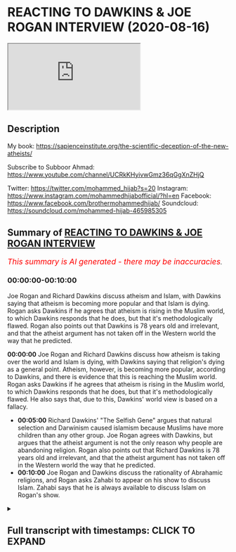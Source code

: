 # REACTING TO DAWKINS & JOE ROGAN INTERVIEW (2020-08-16)

<iframe loading='lazy' allow='autoplay' src='https://www.youtube.com/embed/fbgnaA6t588'></iframe>

## Description

My book: https://sapienceinstitute.org/the-scientific-deception-of-the-new-atheists/

Subscribe to Subboor Ahmad: 
https://www.youtube.com/channel/UCRkKHyivwGmz36qGgXnZHjQ

Twitter: https://twitter.com/mohammed_hijab?s=20
Instagram: https://www.instagram.com/mohammedhijabofficial/?hl=en
Facebook: https://www.facebook.com/brothermohammedhijab/
Soundcloud: https://soundcloud.com/mohammed-hijab-465985305

## Summary of [REACTING TO DAWKINS & JOE ROGAN INTERVIEW](https://www.youtube.com/watch?v=fbgnaA6t588)


*<span style="color:red; font-size:125%">This summary is AI generated - there may be inaccuracies</span>. [](/)*

### <a onclick="modifyYTiframeseektime('0')">00:00:00-00:10:00</a>

Joe Rogan and Richard Dawkins discuss atheism and Islam, with Dawkins saying that atheism is becoming more popular and that Islam is dying. Rogan asks Dawkins if he agrees that atheism is rising in the Muslim world, to which Dawkins responds that he does, but that it's methodologically flawed. Rogan also points out that Dawkins is 78 years old and irrelevant, and that the atheist argument has not taken off in the Western world the way that he predicted.

**<a onclick="modifyYTiframeseektime('0')">00:00:00</a>** Joe Rogan and Richard Dawkins discuss how atheism is taking over the world and Islam is dying, with Dawkins saying that religion's dying as a general point. Atheism, however, is becoming more popular, according to Dawkins, and there is evidence that this is reaching the Muslim world. Rogan asks Dawkins if he agrees that atheism is rising in the Muslim world, to which Dawkins responds that he does, but that it's methodologically flawed. He also says that, due to this, Dawkins' world view is based on a fallacy.
* **<a onclick="modifyYTiframeseektime('300')">00:05:00</a>** Richard Dawkins' "The Selfish Gene" argues that natural selection and Darwinism caused islamism because Muslims have more children than any other group. Joe Rogan agrees with Dawkins, but argues that the atheist argument is not the only reason why people are abandoning religion. Rogan also points out that Richard Dawkins is 78 years old and irrelevant, and that the atheist argument has not taken off in the Western world the way that he predicted.
* **<a onclick="modifyYTiframeseektime('600')">00:10:00</a>** Joe Rogan and Dawkins discuss the rationality of Abrahamic religions, and Rogan asks Zahabi to appear on his show to discuss Islam. Zahabi says that he is always available to discuss Islam on Rogan's show.

<details><summary><h2>Full transcript with timestamps: CLICK TO EXPAND</h2></summary>

<a onclick="modifyYTiframeseektime('0')">0:00:00</a> [Music]  
<a onclick="modifyYTiframeseektime('5')">0:00:05</a> assalamu alaikum today we're going to be  
<a onclick="modifyYTiframeseektime('8')">0:00:08</a> responding to  
<a onclick="modifyYTiframeseektime('9')">0:00:09</a> joe rogan and richard dawkins talking  
<a onclick="modifyYTiframeseektime('11')">0:00:11</a> about how islam and religion is dying  
<a onclick="modifyYTiframeseektime('14')">0:00:14</a> and atheism is taking over the world  
<a onclick="modifyYTiframeseektime('18')">0:00:18</a> is there any evidence that that is  
<a onclick="modifyYTiframeseektime('20')">0:00:20</a> reaching the muslim world as well  
<a onclick="modifyYTiframeseektime('22')">0:00:22</a> and that people are well as i was saying  
<a onclick="modifyYTiframeseektime('24')">0:00:24</a> um uh  
<a onclick="modifyYTiframeseektime('25')">0:00:25</a> the the the downloads of of  
<a onclick="modifyYTiframeseektime('29')">0:00:29</a> my books have been encouraging we have  
<a onclick="modifyYTiframeseektime('31')">0:00:31</a> this thing called cfi has a thing called  
<a onclick="modifyYTiframeseektime('32')">0:00:32</a> the translation project  
<a onclick="modifyYTiframeseektime('34')">0:00:34</a> so in this clip dawkins says religion's  
<a onclick="modifyYTiframeseektime('37')">0:00:37</a> dying  
<a onclick="modifyYTiframeseektime('37')">0:00:37</a> as a general point would you agree with  
<a onclick="modifyYTiframeseektime('39')">0:00:39</a> that well  
<a onclick="modifyYTiframeseektime('41')">0:00:41</a> first of all we'd have to be very clear  
<a onclick="modifyYTiframeseektime('42')">0:00:42</a> about how we define religion  
<a onclick="modifyYTiframeseektime('44')">0:00:44</a> okay in terms of atheism actually  
<a onclick="modifyYTiframeseektime('45')">0:00:45</a> becoming more popular  
<a onclick="modifyYTiframeseektime('47')">0:00:47</a> or the kind of atheism which richard  
<a onclick="modifyYTiframeseektime('49')">0:00:49</a> dawkins himself espouses  
<a onclick="modifyYTiframeseektime('51')">0:00:51</a> as i mentioned in my book which is free  
<a onclick="modifyYTiframeseektime('53')">0:00:53</a> to download the book is called the  
<a onclick="modifyYTiframeseektime('55')">0:00:55</a> scientific deception of the new atheists  
<a onclick="modifyYTiframeseektime('57')">0:00:57</a> that's a very subtle plugin yes yes you  
<a onclick="modifyYTiframeseektime('59')">0:00:59</a> can put it you can see in the  
<a onclick="modifyYTiframeseektime('60')">0:01:00</a> description box  
<a onclick="modifyYTiframeseektime('62')">0:01:02</a> but i've referenced in that book it's  
<a onclick="modifyYTiframeseektime('64')">0:01:04</a> very small very very small booklet  
<a onclick="modifyYTiframeseektime('65')">0:01:05</a> really  
<a onclick="modifyYTiframeseektime('66')">0:01:06</a> that you can download free of charge um  
<a onclick="modifyYTiframeseektime('69')">0:01:09</a> all of the demographic data indicates  
<a onclick="modifyYTiframeseektime('71')">0:01:11</a> that most people in the west  
<a onclick="modifyYTiframeseektime('74')">0:01:14</a> according to pew research 90 percent of  
<a onclick="modifyYTiframeseektime('76')">0:01:16</a> people still believe in a higher power  
<a onclick="modifyYTiframeseektime('78')">0:01:18</a> according to linda woodhead only 5.5  
<a onclick="modifyYTiframeseektime('81')">0:01:21</a> of people believe in the strident  
<a onclick="modifyYTiframeseektime('83')">0:01:23</a> atheism that richard dawkins believes  
<a onclick="modifyYTiframeseektime('86')">0:01:26</a> in which is actually quite interestingly  
<a onclick="modifyYTiframeseektime('88')">0:01:28</a> from a british perspective  
<a onclick="modifyYTiframeseektime('90')">0:01:30</a> the same number of people amount of  
<a onclick="modifyYTiframeseektime('92')">0:01:32</a> people that are muslim in this country  
<a onclick="modifyYTiframeseektime('94')">0:01:34</a> so there's about the same amount of  
<a onclick="modifyYTiframeseektime('96')">0:01:36</a> muslims in this country as there are  
<a onclick="modifyYTiframeseektime('98')">0:01:38</a> atheists yeah strengthen atheists of  
<a onclick="modifyYTiframeseektime('102')">0:01:42</a> richard dawkins kind so here dawkins  
<a onclick="modifyYTiframeseektime('104')">0:01:44</a> he's basically saying look guys  
<a onclick="modifyYTiframeseektime('106')">0:01:46</a> i can tell you atheism is rising in the  
<a onclick="modifyYTiframeseektime('108')">0:01:48</a> muslim world  
<a onclick="modifyYTiframeseektime('109')">0:01:49</a> and islam is dying because people are  
<a onclick="modifyYTiframeseektime('111')">0:01:51</a> downloading my book  
<a onclick="modifyYTiframeseektime('113')">0:01:53</a> a really rigorous scientific argument  
<a onclick="modifyYTiframeseektime('115')">0:01:55</a> isn't it  
<a onclick="modifyYTiframeseektime('116')">0:01:56</a> well it's methodologically flawed from a  
<a onclick="modifyYTiframeseektime('118')">0:01:58</a> demographic and sociological perspective  
<a onclick="modifyYTiframeseektime('120')">0:02:00</a> not least because the religious  
<a onclick="modifyYTiframeseektime('123')">0:02:03</a> switching  
<a onclick="modifyYTiframeseektime('124')">0:02:04</a> cannot and has not been sociologically  
<a onclick="modifyYTiframeseektime('126')">0:02:06</a> identified by downloads  
<a onclick="modifyYTiframeseektime('128')">0:02:08</a> of the atheistic uh of atheists we can  
<a onclick="modifyYTiframeseektime('130')">0:02:10</a> say after 9 11  
<a onclick="modifyYTiframeseektime('131')">0:02:11</a> millions of people say they downloaded  
<a onclick="modifyYTiframeseektime('133')">0:02:13</a> the quran because they're like okay  
<a onclick="modifyYTiframeseektime('134')">0:02:14</a> what's this about  
<a onclick="modifyYTiframeseektime('135')">0:02:15</a> yeah does that mean they automatically  
<a onclick="modifyYTiframeseektime('136')">0:02:16</a> became muslim yeah exactly  
<a onclick="modifyYTiframeseektime('138')">0:02:18</a> i mean first of all 13 million people  
<a onclick="modifyYTiframeseektime('140')">0:02:20</a> might have downloaded the book but it  
<a onclick="modifyYTiframeseektime('142')">0:02:22</a> doesn't mean all of them number one read  
<a onclick="modifyYTiframeseektime('143')">0:02:23</a> it and number two agreed with it  
<a onclick="modifyYTiframeseektime('145')">0:02:25</a> or it could be actually it could be a  
<a onclick="modifyYTiframeseektime('146')">0:02:26</a> vaccination right because  
<a onclick="modifyYTiframeseektime('148')">0:02:28</a> the book has such weak arguments like  
<a onclick="modifyYTiframeseektime('150')">0:02:30</a> michael roos says  
<a onclick="modifyYTiframeseektime('151')">0:02:31</a> um i'm embarrassed to be an atheist  
<a onclick="modifyYTiframeseektime('153')">0:02:33</a> because of this book right this book  
<a onclick="modifyYTiframeseektime('155')">0:02:35</a> makes me embarrassed  
<a onclick="modifyYTiframeseektime('156')">0:02:36</a> and uh you know he makes the conflation  
<a onclick="modifyYTiframeseektime('158')">0:02:38</a> between between metaphysical naturalism  
<a onclick="modifyYTiframeseektime('160')">0:02:40</a> and methodological naturalism there's  
<a onclick="modifyYTiframeseektime('162')">0:02:42</a> fallacies pointed out  
<a onclick="modifyYTiframeseektime('163')">0:02:43</a> by eliot sober by massimo piglucci  
<a onclick="modifyYTiframeseektime('167')">0:02:47</a> yes by michael roos by all these people  
<a onclick="modifyYTiframeseektime('169')">0:02:49</a> right so it could be that muslim  
<a onclick="modifyYTiframeseektime('171')">0:02:51</a> picks up the book and is like okay this  
<a onclick="modifyYTiframeseektime('173')">0:02:53</a> is atheism is about  
<a onclick="modifyYTiframeseektime('175')">0:02:55</a> uh actually it's quite poor and then  
<a onclick="modifyYTiframeseektime('176')">0:02:56</a> they're like i'll never touch atheism  
<a onclick="modifyYTiframeseektime('178')">0:02:58</a> again maybe  
<a onclick="modifyYTiframeseektime('178')">0:02:58</a> he's spreading islamism in the muslim  
<a onclick="modifyYTiframeseektime('181')">0:03:01</a> world absolutely because a lot of the  
<a onclick="modifyYTiframeseektime('182')">0:03:02</a> time when people want to increase their  
<a onclick="modifyYTiframeseektime('183')">0:03:03</a> cultural capital by  
<a onclick="modifyYTiframeseektime('185')">0:03:05</a> learning about new ideas of the west  
<a onclick="modifyYTiframeseektime('187')">0:03:07</a> which is obviously  
<a onclick="modifyYTiframeseektime('188')">0:03:08</a> the um demographic heartland of  
<a onclick="modifyYTiframeseektime('191')">0:03:11</a> the new atheist movement it doesn't it  
<a onclick="modifyYTiframeseektime('194')">0:03:14</a> that  
<a onclick="modifyYTiframeseektime('194')">0:03:14</a> sometimes actually acts as a counter  
<a onclick="modifyYTiframeseektime('196')">0:03:16</a> current yeah  
<a onclick="modifyYTiframeseektime('197')">0:03:17</a> people think oh this if this is what  
<a onclick="modifyYTiframeseektime('199')">0:03:19</a> it's about then we have nothing to do  
<a onclick="modifyYTiframeseektime('200')">0:03:20</a> with it  
<a onclick="modifyYTiframeseektime('201')">0:03:21</a> absolutely but in terms of recent  
<a onclick="modifyYTiframeseektime('203')">0:03:23</a> history i mean we should look at is the  
<a onclick="modifyYTiframeseektime('204')">0:03:24</a> fact that in the 60s and 70s  
<a onclick="modifyYTiframeseektime('206')">0:03:26</a> uh in countries like the countries that  
<a onclick="modifyYTiframeseektime('208')">0:03:28</a> he mentioned iran and egypt  
<a onclick="modifyYTiframeseektime('210')">0:03:30</a> the countries that he mentions in  
<a onclick="modifyYTiframeseektime('212')">0:03:32</a> countries like those you'll find that  
<a onclick="modifyYTiframeseektime('213')">0:03:33</a> there's been a movement from  
<a onclick="modifyYTiframeseektime('215')">0:03:35</a> uh pan arabism or nationalism and  
<a onclick="modifyYTiframeseektime('218')">0:03:38</a> secularism towards  
<a onclick="modifyYTiframeseektime('220')">0:03:40</a> yeah towards islam religiosity  
<a onclick="modifyYTiframeseektime('223')">0:03:43</a> practicing observance of the religion  
<a onclick="modifyYTiframeseektime('225')">0:03:45</a> and that's visible i mean for anyone who  
<a onclick="modifyYTiframeseektime('227')">0:03:47</a> just sees pictures  
<a onclick="modifyYTiframeseektime('228')">0:03:48</a> okay i'm not saying that's the only  
<a onclick="modifyYTiframeseektime('230')">0:03:50</a> yemen afghanistan  
<a onclick="modifyYTiframeseektime('232')">0:03:52</a> all these areas they were secular and  
<a onclick="modifyYTiframeseektime('233')">0:03:53</a> communist in terms of even dress code i  
<a onclick="modifyYTiframeseektime('235')">0:03:55</a> mean  
<a onclick="modifyYTiframeseektime('236')">0:03:56</a> the dress code has shifted completely  
<a onclick="modifyYTiframeseektime('237')">0:03:57</a> look at pictures of egypt in the 1670s  
<a onclick="modifyYTiframeseektime('239')">0:03:59</a> look at pictures of iran  
<a onclick="modifyYTiframeseektime('241')">0:04:01</a> women were probably wearing miniskirts  
<a onclick="modifyYTiframeseektime('243')">0:04:03</a> and these kind of things now  
<a onclick="modifyYTiframeseektime('244')">0:04:04</a> there's a big chunk of the population  
<a onclick="modifyYTiframeseektime('246')">0:04:06</a> yeah in egypt where it's not compulsory  
<a onclick="modifyYTiframeseektime('249')">0:04:09</a> i mean no one's going to get attacked if  
<a onclick="modifyYTiframeseektime('250')">0:04:10</a> did it  
<a onclick="modifyYTiframeseektime('251')">0:04:11</a> that that observed the hijab that  
<a onclick="modifyYTiframeseektime('253')">0:04:13</a> masajid mosques have increased  
<a onclick="modifyYTiframeseektime('255')">0:04:15</a> um i mean even from a from a from an  
<a onclick="modifyYTiframeseektime('258')">0:04:18</a> internet  
<a onclick="modifyYTiframeseektime('259')">0:04:19</a> data point perspective we look at google  
<a onclick="modifyYTiframeseektime('261')">0:04:21</a> trends we look at the  
<a onclick="modifyYTiframeseektime('263')">0:04:23</a> duat or those individuals who call to  
<a onclick="modifyYTiframeseektime('265')">0:04:25</a> islam and their sermons  
<a onclick="modifyYTiframeseektime('267')">0:04:27</a> and their preaching has become extremely  
<a onclick="modifyYTiframeseektime('269')">0:04:29</a> popular especially in the  
<a onclick="modifyYTiframeseektime('270')">0:04:30</a> after 2000 so all the data points  
<a onclick="modifyYTiframeseektime('274')">0:04:34</a> that we can look at and tangibly see  
<a onclick="modifyYTiframeseektime('276')">0:04:36</a> indicate there's been a trajectory move  
<a onclick="modifyYTiframeseektime('278')">0:04:38</a> towards  
<a onclick="modifyYTiframeseektime('279')">0:04:39</a> religiosity rather than the opposite so  
<a onclick="modifyYTiframeseektime('281')">0:04:41</a> he says he's very hopeful  
<a onclick="modifyYTiframeseektime('282')">0:04:42</a> right he's very hopeful of atheism  
<a onclick="modifyYTiframeseektime('285')">0:04:45</a> basically taking over  
<a onclick="modifyYTiframeseektime('286')">0:04:46</a> but i have this question and i don't  
<a onclick="modifyYTiframeseektime('289')">0:04:49</a> know if you thought about this but  
<a onclick="modifyYTiframeseektime('290')">0:04:50</a> uh atheists in general they don't really  
<a onclick="modifyYTiframeseektime('294')">0:04:54</a> have many kids  
<a onclick="modifyYTiframeseektime('295')">0:04:55</a> muslims have a lot of kids and dawkins  
<a onclick="modifyYTiframeseektime('298')">0:04:58</a> entire world view is based on  
<a onclick="modifyYTiframeseektime('299')">0:04:59</a> pondarwanism and the ultimate rationale  
<a onclick="modifyYTiframeseektime('301')">0:05:01</a> according to him in the selfish gene is  
<a onclick="modifyYTiframeseektime('303')">0:05:03</a> the preservation of our genes  
<a onclick="modifyYTiframeseektime('304')">0:05:04</a> reproduction and survival so  
<a onclick="modifyYTiframeseektime('306')">0:05:06</a> could it be that natural selection  
<a onclick="modifyYTiframeseektime('308')">0:05:08</a> darwinism actually causes islamism  
<a onclick="modifyYTiframeseektime('311')">0:05:11</a> because muslims actually have the most  
<a onclick="modifyYTiframeseektime('312')">0:05:12</a> amount of children as you know  
<a onclick="modifyYTiframeseektime('314')">0:05:14</a> and islam is growing faster than actual  
<a onclick="modifyYTiframeseektime('316')">0:05:16</a> the world population is the fastest  
<a onclick="modifyYTiframeseektime('318')">0:05:18</a> growing demographic  
<a onclick="modifyYTiframeseektime('319')">0:05:19</a> so is it possible that that's why islam  
<a onclick="modifyYTiframeseektime('322')">0:05:22</a> is growing and that's why  
<a onclick="modifyYTiframeseektime('324')">0:05:24</a> his hope that atheism is going to  
<a onclick="modifyYTiframeseektime('326')">0:05:26</a> actually prevail is going to fail  
<a onclick="modifyYTiframeseektime('327')">0:05:27</a> because of the theory that he proposed  
<a onclick="modifyYTiframeseektime('328')">0:05:28</a> to believe in  
<a onclick="modifyYTiframeseektime('329')">0:05:29</a> i'll leave that to you because i think  
<a onclick="modifyYTiframeseektime('331')">0:05:31</a> you're that you're the expert on on  
<a onclick="modifyYTiframeseektime('332')">0:05:32</a> issues to do with darwinism but  
<a onclick="modifyYTiframeseektime('334')">0:05:34</a> what i think is that richard dawkins has  
<a onclick="modifyYTiframeseektime('338')">0:05:38</a> delusions of grandeur yeah in his one of  
<a onclick="modifyYTiframeseektime('340')">0:05:40</a> his interviews with the  
<a onclick="modifyYTiframeseektime('342')">0:05:42</a> sun he was asked do you think you're  
<a onclick="modifyYTiframeseektime('343')">0:05:43</a> winning or something that effect and he  
<a onclick="modifyYTiframeseektime('345')">0:05:45</a> says yes we're winning  
<a onclick="modifyYTiframeseektime('346')">0:05:46</a> nothing of the information that we have  
<a onclick="modifyYTiframeseektime('349')">0:05:49</a> from pew research on apostasy which by  
<a onclick="modifyYTiframeseektime('352')">0:05:52</a> the way is methodologically flawed  
<a onclick="modifyYTiframeseektime('353')">0:05:53</a> because they  
<a onclick="modifyYTiframeseektime('354')">0:05:54</a> they in they they interview like 30 or  
<a onclick="modifyYTiframeseektime('357')">0:05:57</a> um iranians  
<a onclick="modifyYTiframeseektime('361')">0:06:01</a> who don't speak english as a first  
<a onclick="modifyYTiframeseektime('362')">0:06:02</a> language and don't represent the bulk of  
<a onclick="modifyYTiframeseektime('363')">0:06:03</a> muslims in america  
<a onclick="modifyYTiframeseektime('364')">0:06:04</a> but even if we look at that and we look  
<a onclick="modifyYTiframeseektime('366')">0:06:06</a> at other data points like the the japan  
<a onclick="modifyYTiframeseektime('369')">0:06:09</a> study on dao and so on we'll find that  
<a onclick="modifyYTiframeseektime('371')">0:06:11</a> really darwinian  
<a onclick="modifyYTiframeseektime('372')">0:06:12</a> arguments which is really the thrust of  
<a onclick="modifyYTiframeseektime('374')">0:06:14</a> his of his book right  
<a onclick="modifyYTiframeseektime('376')">0:06:16</a> as being darwinian the darwinian  
<a onclick="modifyYTiframeseektime('378')">0:06:18</a> mechanism replaces the god's thesis  
<a onclick="modifyYTiframeseektime('380')">0:06:20</a> really that's what he's trying to argue  
<a onclick="modifyYTiframeseektime('382')">0:06:22</a> is not one of the reasons why  
<a onclick="modifyYTiframeseektime('386')">0:06:26</a> people are leaving religion if it is a  
<a onclick="modifyYTiframeseektime('388')">0:06:28</a> reason if if there is a reason  
<a onclick="modifyYTiframeseektime('390')">0:06:30</a> i think in your research you were trying  
<a onclick="modifyYTiframeseektime('392')">0:06:32</a> to in your book uh  
<a onclick="modifyYTiframeseektime('393')">0:06:33</a> you're basically talking about moral  
<a onclick="modifyYTiframeseektime('396')">0:06:36</a> issues yes yeah that being the cause  
<a onclick="modifyYTiframeseektime('398')">0:06:38</a> not not not exactly in terms of if if  
<a onclick="modifyYTiframeseektime('401')">0:06:41</a> there's an intellectual reason which is  
<a onclick="modifyYTiframeseektime('402')">0:06:42</a> not always the case people leaving islam  
<a onclick="modifyYTiframeseektime('404')">0:06:44</a> for example or even christianity  
<a onclick="modifyYTiframeseektime('406')">0:06:46</a> in the case of islam it's usually  
<a onclick="modifyYTiframeseektime('407')">0:06:47</a> morality yeah which is not the exclusive  
<a onclick="modifyYTiframeseektime('410')">0:06:50</a> property of the new atheist argument  
<a onclick="modifyYTiframeseektime('412')">0:06:52</a> well actually they don't have a  
<a onclick="modifyYTiframeseektime('414')">0:06:54</a> um justification for morality in first  
<a onclick="modifyYTiframeseektime('416')">0:06:56</a> place exactly right and that's that's  
<a onclick="modifyYTiframeseektime('418')">0:06:58</a> something else  
<a onclick="modifyYTiframeseektime('418')">0:06:58</a> in the sense that they make these  
<a onclick="modifyYTiframeseektime('419')">0:06:59</a> arguments against religion but so do  
<a onclick="modifyYTiframeseektime('421')">0:07:01</a> other people  
<a onclick="modifyYTiframeseektime('422')">0:07:02</a> many different people who are not new  
<a onclick="modifyYTiframeseektime('423')">0:07:03</a> atheists christians can make arguments  
<a onclick="modifyYTiframeseektime('425')">0:07:05</a> against islamic morality  
<a onclick="modifyYTiframeseektime('426')">0:07:06</a> uh liberal secularists can make  
<a onclick="modifyYTiframeseektime('428')">0:07:08</a> arguments as they  
<a onclick="modifyYTiframeseektime('429')">0:07:09</a> we wouldn't be able to pinpoint whether  
<a onclick="modifyYTiframeseektime('432')">0:07:12</a> their arguments  
<a onclick="modifyYTiframeseektime('434')">0:07:14</a> for islam using morality is the exact or  
<a onclick="modifyYTiframeseektime('436')">0:07:16</a> the reason for the for the switching  
<a onclick="modifyYTiframeseektime('438')">0:07:18</a> do you see what i mean yeah there is  
<a onclick="modifyYTiframeseektime('440')">0:07:20</a> that and you can also sort of argue that  
<a onclick="modifyYTiframeseektime('441')">0:07:21</a> you know he's talking about  
<a onclick="modifyYTiframeseektime('443')">0:07:23</a> atheism taking off in the muslim world  
<a onclick="modifyYTiframeseektime('445')">0:07:25</a> but has it  
<a onclick="modifyYTiframeseektime('446')">0:07:26</a> even really taken off in the western  
<a onclick="modifyYTiframeseektime('448')">0:07:28</a> world because the soviet union  
<a onclick="modifyYTiframeseektime('450')">0:07:30</a> you know they had this massive atheism  
<a onclick="modifyYTiframeseektime('451')">0:07:31</a> project for decades  
<a onclick="modifyYTiframeseektime('453')">0:07:33</a> and when they collapsed people went back  
<a onclick="modifyYTiframeseektime('454')">0:07:34</a> to religion we're finding  
<a onclick="modifyYTiframeseektime('456')">0:07:36</a> new age paganism we're finding these  
<a onclick="modifyYTiframeseektime('458')">0:07:38</a> spiritual movements  
<a onclick="modifyYTiframeseektime('459')">0:07:39</a> rising all across europe rising all  
<a onclick="modifyYTiframeseektime('461')">0:07:41</a> across north america  
<a onclick="modifyYTiframeseektime('462')">0:07:42</a> so it's not even working here why would  
<a onclick="modifyYTiframeseektime('464')">0:07:44</a> it be working in the muslim world well  
<a onclick="modifyYTiframeseektime('466')">0:07:46</a> looking at new atheism  
<a onclick="modifyYTiframeseektime('467')">0:07:47</a> new atheism in particular people like  
<a onclick="modifyYTiframeseektime('469')">0:07:49</a> richard dawkins people like sam harris  
<a onclick="modifyYTiframeseektime('471')">0:07:51</a> and when we look at the the interaction  
<a onclick="modifyYTiframeseektime('473')">0:07:53</a> or the engagement or the numbers  
<a onclick="modifyYTiframeseektime('475')">0:07:55</a> because joe rogan used that term the  
<a onclick="modifyYTiframeseektime('477')">0:07:57</a> metrics the actual internet metrics  
<a onclick="modifyYTiframeseektime('480')">0:08:00</a> with uh for example 10 years ago 15  
<a onclick="modifyYTiframeseektime('483')">0:08:03</a> years ago to now  
<a onclick="modifyYTiframeseektime('484')">0:08:04</a> you'll realize that actually people are  
<a onclick="modifyYTiframeseektime('486')">0:08:06</a> losing interest in their arguments  
<a onclick="modifyYTiframeseektime('487')">0:08:07</a> it's like old arguments that have been  
<a onclick="modifyYTiframeseektime('490')">0:08:10</a> regurgitated  
<a onclick="modifyYTiframeseektime('492')">0:08:12</a> yeah meaning of life and nihilism and  
<a onclick="modifyYTiframeseektime('494')">0:08:14</a> you know these are these people are  
<a onclick="modifyYTiframeseektime('495')">0:08:15</a> irrelevant  
<a onclick="modifyYTiframeseektime('496')">0:08:16</a> yeah i mean richard dawkins is a 78 year  
<a onclick="modifyYTiframeseektime('499')">0:08:19</a> old man  
<a onclick="modifyYTiframeseektime('500')">0:08:20</a> who now has produced a book called is  
<a onclick="modifyYTiframeseektime('503')">0:08:23</a> this your new target now  
<a onclick="modifyYTiframeseektime('504')">0:08:24</a> no no he's not he's not a target because  
<a onclick="modifyYTiframeseektime('506')">0:08:26</a> really and truly  
<a onclick="modifyYTiframeseektime('507')">0:08:27</a> he's an irrelevant person i mean we have  
<a onclick="modifyYTiframeseektime('509')">0:08:29</a> to be honest 78 years old  
<a onclick="modifyYTiframeseektime('511')">0:08:31</a> has just produced a book i'm not going  
<a onclick="modifyYTiframeseektime('513')">0:08:33</a> to even name the title  
<a onclick="modifyYTiframeseektime('514')">0:08:34</a> and if you compare the hits that he has  
<a onclick="modifyYTiframeseektime('517')">0:08:37</a> on that book and  
<a onclick="modifyYTiframeseektime('518')">0:08:38</a> we've used google trends to do so before  
<a onclick="modifyYTiframeseektime('520')">0:08:40</a> and after compared to the god delusion  
<a onclick="modifyYTiframeseektime('522')">0:08:42</a> you realize that it's not even one-fifth  
<a onclick="modifyYTiframeseektime('524')">0:08:44</a> the amount of interest that he got  
<a onclick="modifyYTiframeseektime('525')">0:08:45</a> before  
<a onclick="modifyYTiframeseektime('526')">0:08:46</a> yeah so people are not interested  
<a onclick="modifyYTiframeseektime('528')">0:08:48</a> anymore they've heard what he has to say  
<a onclick="modifyYTiframeseektime('529')">0:08:49</a> some people were convinced who probably  
<a onclick="modifyYTiframeseektime('531')">0:08:51</a> were agnostic in the first place  
<a onclick="modifyYTiframeseektime('533')">0:08:53</a> uh but most people are not and his  
<a onclick="modifyYTiframeseektime('536')">0:08:56</a> broken record arguments are just  
<a onclick="modifyYTiframeseektime('538')">0:08:58</a> becoming a thing of the past they're  
<a onclick="modifyYTiframeseektime('539')">0:08:59</a> gonna go to the dustbin  
<a onclick="modifyYTiframeseektime('541')">0:09:01</a> of uh history really so what about this  
<a onclick="modifyYTiframeseektime('544')">0:09:04</a> joe guy i mean he's just nodding along  
<a onclick="modifyYTiframeseektime('546')">0:09:06</a> like you know one of those puppets and  
<a onclick="modifyYTiframeseektime('548')">0:09:08</a> you know he's also  
<a onclick="modifyYTiframeseektime('550')">0:09:10</a> been trying to promote atheism a lot i  
<a onclick="modifyYTiframeseektime('551')">0:09:11</a> mean do do you see him as an atheist  
<a onclick="modifyYTiframeseektime('553')">0:09:13</a> evangelist as well  
<a onclick="modifyYTiframeseektime('555')">0:09:15</a> i don't know if he's an evangelist i  
<a onclick="modifyYTiframeseektime('556')">0:09:16</a> actually mentioned joe rogan in my book  
<a onclick="modifyYTiframeseektime('558')">0:09:18</a> as a point of comparison to show the  
<a onclick="modifyYTiframeseektime('560')">0:09:20</a> irrelevance of people like richard  
<a onclick="modifyYTiframeseektime('561')">0:09:21</a> dawkins  
<a onclick="modifyYTiframeseektime('562')">0:09:22</a> oh interesting yeah i mentioned him in  
<a onclick="modifyYTiframeseektime('563')">0:09:23</a> some of the the the um  
<a onclick="modifyYTiframeseektime('566')">0:09:26</a> the internet data that i picked up  
<a onclick="modifyYTiframeseektime('567')">0:09:27</a> because he's he's a cultural figure now  
<a onclick="modifyYTiframeseektime('569')">0:09:29</a> and i think he is an influencer and i  
<a onclick="modifyYTiframeseektime('571')">0:09:31</a> think he is extremely relevant  
<a onclick="modifyYTiframeseektime('573')">0:09:33</a> like comparing joe rogan with uh richard  
<a onclick="modifyYTiframeseektime('575')">0:09:35</a> dawkins  
<a onclick="modifyYTiframeseektime('576')">0:09:36</a> is like comparing michael jackson with  
<a onclick="modifyYTiframeseektime('579')">0:09:39</a> uh  
<a onclick="modifyYTiframeseektime('580')">0:09:40</a> i don't know one of these people who  
<a onclick="modifyYTiframeseektime('581')">0:09:41</a> have started a youtube channel smiles  
<a onclick="modifyYTiframeseektime('582')">0:09:42</a> agenda or something  
<a onclick="modifyYTiframeseektime('583')">0:09:43</a> yeah yeah for example yeah exactly  
<a onclick="modifyYTiframeseektime('587')">0:09:47</a> but so the point i'm making is that um  
<a onclick="modifyYTiframeseektime('590')">0:09:50</a> joe rogan though he's an atheist and  
<a onclick="modifyYTiframeseektime('593')">0:09:53</a> for the most part he's just brought  
<a onclick="modifyYTiframeseektime('595')">0:09:55</a> atheists into his podcast he's spoken to  
<a onclick="modifyYTiframeseektime('597')">0:09:57</a> sam harris box and richard dawkins  
<a onclick="modifyYTiframeseektime('599')">0:09:59</a> he he's engaged with ben shapiro  
<a onclick="modifyYTiframeseektime('603')">0:10:03</a> you know softly on judaism he's not  
<a onclick="modifyYTiframeseektime('606')">0:10:06</a> really had someone who  
<a onclick="modifyYTiframeseektime('607')">0:10:07</a> represents the religion an abrahamic  
<a onclick="modifyYTiframeseektime('609')">0:10:09</a> religion  
<a onclick="modifyYTiframeseektime('611')">0:10:11</a> talk to talk them through their  
<a onclick="modifyYTiframeseektime('612')">0:10:12</a> rationale which is why we say it's very  
<a onclick="modifyYTiframeseektime('615')">0:10:15</a> important that  
<a onclick="modifyYTiframeseektime('616')">0:10:16</a> you know uh that he calls someone you  
<a onclick="modifyYTiframeseektime('618')">0:10:18</a> know to  
<a onclick="modifyYTiframeseektime('619')">0:10:19</a> to his podcast who is a muslim and uh  
<a onclick="modifyYTiframeseektime('621')">0:10:21</a> we're always here our service is always  
<a onclick="modifyYTiframeseektime('623')">0:10:23</a> uh  
<a onclick="modifyYTiframeseektime('623')">0:10:23</a> absolutely so as you heard from hijab  
<a onclick="modifyYTiframeseektime('625')">0:10:25</a> for us zahabi we really ask you to make  
<a onclick="modifyYTiframeseektime('627')">0:10:27</a> sure you turn up  
<a onclick="modifyYTiframeseektime('628')">0:10:28</a> again on the joe rogan show yes and do a  
<a onclick="modifyYTiframeseektime('631')">0:10:31</a> good job of representing  
<a onclick="modifyYTiframeseektime('632')">0:10:32</a> islam he did last time martial  
</details>